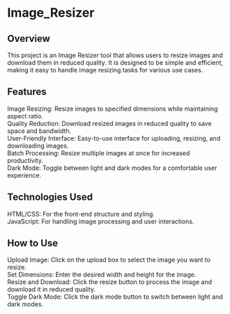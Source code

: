 # Image_Resizer

## Overview
This project is an Image Resizer tool that allows users to resize images and download them in reduced quality. It is designed to be simple and efficient, making it easy to handle image resizing tasks for various use cases.

## Features
Image Resizing: Resize images to specified dimensions while maintaining aspect ratio.  
Quality Reduction: Download resized images in reduced quality to save space and bandwidth.  
User-Friendly Interface: Easy-to-use interface for uploading, resizing, and downloading images.   
Batch Processing: Resize multiple images at once for increased productivity.    
Dark Mode: Toggle between light and dark modes for a comfortable user experience.  

## Technologies Used
HTML/CSS: For the front-end structure and styling.  
JavaScript: For handling image processing and user interactions.  

## How to Use
Upload Image: Click on the upload box to select the image you want to resize.  
Set Dimensions: Enter the desired width and height for the image.  
Resize and Download: Click the resize button to process the image and download it in reduced quality.  
Toggle Dark Mode: Click the dark mode button to switch between light and dark modes.  
